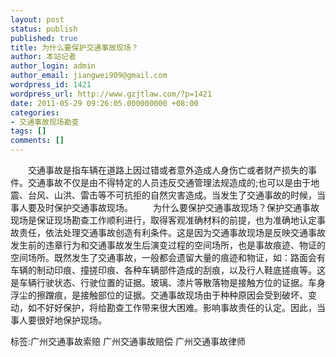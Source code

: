 ```yaml
---
layout: post
status: publish
published: true
title: 为什么要保护交通事故现场？
author: 本站记者
author_login: admin
author_email: jiangwei909@gmail.com
wordpress_id: 1421
wordpress_url: http://www.gzjtlaw.com/?p=1421
date: 2011-05-29 09:26:05.000000000 +08:00
categories:
- 交通事故现场勘查
tags: []
comments: []
---
```

　　交通事故是指车辆在道路上因过错或者意外造成人身伤亡或者财产损失的事件。交通事故不仅是由不得特定的人员违反交通管理法规造成的;也可以是由于地震、台风、山洪、雷击等不可抗拒的自然灾害造成。当发生了交通事故的时候，当事人要及时保护交通事故现场。　　为什么要保护交通事故现场？保护交通事故现场是保证现场勘查工作顺利进行，取得客观准确材料的前提，也为准确地认定事故责任，依法处理交通事故创造有利条件。这是因为交通事故现场是反映交通事故发生前的违章行为和交通事故发生后演变过程的空间场所，也是事故痕迹、物证的空间场所。既然发生了交通事故，一般都会遗留大量的痕迹和物证，如：路面会有车辆的制动印痕、撞搓印痕、各种车辆部件造成的刮痕，以及行人鞋底搓痕等。这是车辆行驶状态、行驶位置的证据。玻璃、漆片等散落物是接触方位的证据。车身浮尘的擦蹭痕，是接触部位的证据。交通事故现场由于种种原因会受到破坏、变动，如不好好保护，将给勘查工作带来很大困难。影响事故责任的认定。因此，当事人要很好地保护现场。标签:广州交通事故索赔 广州交通事故赔偿 广州交通事故律师
